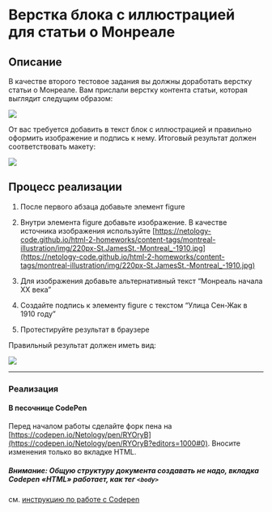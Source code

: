 # Верстка блока с иллюстрацией для статьи о Монреале

## Описание

В качестве второго тестовое задания вы должны доработать верстку статьи о Монреале.
Вам прислали верстку контента статьи, которая выглядит следущим образом:
 
   
 ![](https://netology-code.github.io/html-2-homeworks/sources/1-2/montreal-task.jpg)

От вас требуется добавить в текст блок с иллюстрацией и правильно оформить изображение и подпись к нему. Итоговый результат должен соответствовать макету:

![](https://netology-code.github.io/html-2-homeworks/sources/1-2/montreal-result.jpg)

## Процесс реализации


1. После первого абзаца добавьте элемент figure
2. Внутри элемента figure добавьте изображение. В качестве источника изображения используйте 
[https://netology-code.github.io/html-2-homeworks/content-tags/montreal-illustration/img/220px-St.JamesSt.-Montreal_-1910.jpg](https://netology-code.github.io/html-2-homeworks/content-tags/montreal-illustration/img/220px-St.JamesSt.-Montreal_-1910.jpg)

3. Для изображения добавьте альтернативный текст “Монреаль начала XX века”
4. Создайте подпись к элементу figure с текстом “Улица Сен-Жак в 1910 году” 
5. Протестируйте результат в браузере
 
 Правильный результат должен иметь вид:
 
 ![](https://netology-code.github.io/html-2-homeworks/sources/1-2/montreal-result.jpg)

---

### Реализация

#### В песочнице CodePen

Перед началом работы сделайте форк пена на [https://codepen.io/Netology/pen/RYOryB](https://codepen.io/Netology/pen/RYOryB?editors=1000#0). Вносите изменения только во вкладке HTML.

##### Внимание: Общую структуру документа создавать не надо, вкладка Codepen «HTML» работает, как тег `<body>`
см. [инструкцию по работе с Codepen](https://netology-university.bitbucket.io/guides/wm/codepen-guide/)
